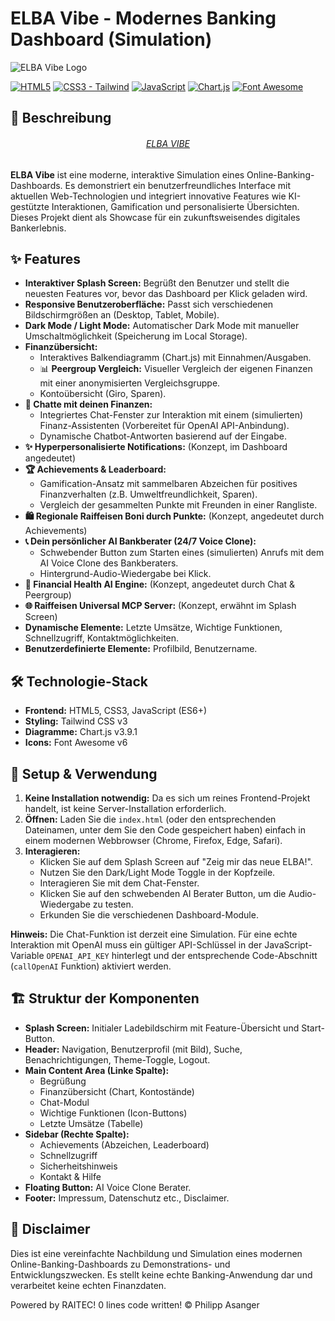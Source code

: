 # ELBA Vibe - Modernes Banking Dashboard (Simulation)

![ELBA Vibe Logo](https://sp23.online/images/logo.png)

[![HTML5](https://img.shields.io/badge/HTML5-%23E34F26.svg?style=for-the-badge&logo=html5&logoColor=white)](https://developer.mozilla.org/en-US/docs/Web/Guide/HTML/HTML5)
[![CSS3 - Tailwind](https://img.shields.io/badge/Tailwind_CSS-38B2AC?style=for-the-badge&logo=tailwind-css&logoColor=white)](https://tailwindcss.com/)
[![JavaScript](https://img.shields.io/badge/JavaScript-%23323330.svg?style=for-the-badge&logo=javascript&logoColor=%23F7DF1E)](https://developer.mozilla.org/en-US/docs/Web/JavaScript)
[![Chart.js](https://img.shields.io/badge/Chart.js-FF6384?style=for-the-badge&logo=chartdotjs&logoColor=white)](https://www.chartjs.org/)
[![Font Awesome](https://img.shields.io/badge/Font_Awesome-528DD7?style=for-the-badge&logo=fontawesome&logoColor=white)](https://fontawesome.com/)

## 🌟 Beschreibung

<div align="center">
<h6><a href="https://elba-vibe.sp23.online">ELBA VIBE</a></h6>
</div>

**ELBA Vibe** ist eine moderne, interaktive Simulation eines Online-Banking-Dashboards. Es demonstriert ein benutzerfreundliches Interface mit aktuellen Web-Technologien und integriert innovative Features wie KI-gestützte Interaktionen, Gamification und personalisierte Übersichten. Dieses Projekt dient als Showcase für ein zukunftsweisendes digitales Bankerlebnis.

## ✨ Features

* **Interaktiver Splash Screen:** Begrüßt den Benutzer und stellt die neuesten Features vor, bevor das Dashboard per Klick geladen wird.
* **Responsive Benutzeroberfläche:** Passt sich verschiedenen Bildschirmgrößen an (Desktop, Tablet, Mobile).
* **Dark Mode / Light Mode:** Automatischer Dark Mode mit manueller Umschaltmöglichkeit (Speicherung im Local Storage).
* **Finanzübersicht:**
    * Interaktives Balkendiagramm (Chart.js) mit Einnahmen/Ausgaben.
    * 📊 **Peergroup Vergleich:** Visueller Vergleich der eigenen Finanzen mit einer anonymisierten Vergleichsgruppe.
    * Kontoübersicht (Giro, Sparen).
* **💬 Chatte mit deinen Finanzen:**
    * Integriertes Chat-Fenster zur Interaktion mit einem (simulierten) Finanz-Assistenten (Vorbereitet für OpenAI API-Anbindung).
    * Dynamische Chatbot-Antworten basierend auf der Eingabe.
* **✨ Hyperpersonalisierte Notifications:** (Konzept, im Dashboard angedeutet)
* **🏆 Achievements & Leaderboard:**
    * Gamification-Ansatz mit sammelbaren Abzeichen für positives Finanzverhalten (z.B. Umweltfreundlichkeit, Sparen).
    * Vergleich der gesammelten Punkte mit Freunden in einer Rangliste.
* **🛍️ Regionale Raiffeisen Boni durch Punkte:** (Konzept, angedeutet durch Achievements)
* **📞 Dein persönlicher AI Bankberater (24/7 Voice Clone):**
    * Schwebender Button zum Starten eines (simulierten) Anrufs mit dem AI Voice Clone des Bankberaters.
    * Hintergrund-Audio-Wiedergabe bei Klick.
* **🧠 Financial Health AI Engine:** (Konzept, angedeutet durch Chat & Peergroup)
* **🌐 Raiffeisen Universal MCP Server:** (Konzept, erwähnt im Splash Screen)
* **Dynamische Elemente:** Letzte Umsätze, Wichtige Funktionen, Schnellzugriff, Kontaktmöglichkeiten.
* **Benutzerdefinierte Elemente:** Profilbild, Benutzername.

## 🛠️ Technologie-Stack

* **Frontend:** HTML5, CSS3, JavaScript (ES6+)
* **Styling:** Tailwind CSS v3
* **Diagramme:** Chart.js v3.9.1
* **Icons:** Font Awesome v6

## 🚀 Setup & Verwendung

1.  **Keine Installation notwendig:** Da es sich um reines Frontend-Projekt handelt, ist keine Server-Installation erforderlich.
2.  **Öffnen:** Laden Sie die `index.html` (oder den entsprechenden Dateinamen, unter dem Sie den Code gespeichert haben) einfach in einem modernen Webbrowser (Chrome, Firefox, Edge, Safari).
3.  **Interagieren:**
    * Klicken Sie auf dem Splash Screen auf "Zeig mir das neue ELBA!".
    * Nutzen Sie den Dark/Light Mode Toggle in der Kopfzeile.
    * Interagieren Sie mit dem Chat-Fenster.
    * Klicken Sie auf den schwebenden AI Berater Button, um die Audio-Wiedergabe zu testen.
    * Erkunden Sie die verschiedenen Dashboard-Module.

**Hinweis:** Die Chat-Funktion ist derzeit eine Simulation. Für eine echte Interaktion mit OpenAI muss ein gültiger API-Schlüssel in der JavaScript-Variable `OPENAI_API_KEY` hinterlegt und der entsprechende Code-Abschnitt (`callOpenAI` Funktion) aktiviert werden.

## 🏗️ Struktur der Komponenten

* **Splash Screen:** Initialer Ladebildschirm mit Feature-Übersicht und Start-Button.
* **Header:** Navigation, Benutzerprofil (mit Bild), Suche, Benachrichtigungen, Theme-Toggle, Logout.
* **Main Content Area (Linke Spalte):**
    * Begrüßung
    * Finanzübersicht (Chart, Kontostände)
    * Chat-Modul
    * Wichtige Funktionen (Icon-Buttons)
    * Letzte Umsätze (Tabelle)
* **Sidebar (Rechte Spalte):**
    * Achievements (Abzeichen, Leaderboard)
    * Schnellzugriff
    * Sicherheitshinweis
    * Kontakt & Hilfe
* **Floating Button:** AI Voice Clone Berater.
* **Footer:** Impressum, Datenschutz etc., Disclaimer.

## 📝 Disclaimer

Dies ist eine vereinfachte Nachbildung und Simulation eines modernen Online-Banking-Dashboards zu Demonstrations- und Entwicklungszwecken. Es stellt keine echte Banking-Anwendung dar und verarbeitet keine echten Finanzdaten.

Powered by RAITEC!
0 lines code written! © Philipp Asanger
